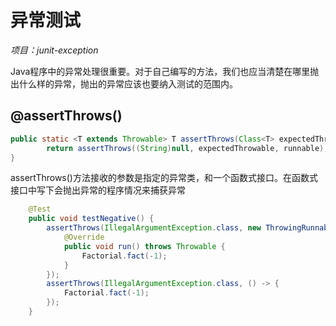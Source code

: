 # 异常测试

*项目：junit-exception*

​	Java程序中的异常处理很重要。对于自己编写的方法，我们也应当清楚在哪里抛出什么样的异常，抛出的异常应该也要纳入测试的范围内。



## @assertThrows()

```java
public static <T extends Throwable> T assertThrows(Class<T> expectedThrowable, ThrowingRunnable runnable) {
        return assertThrows((String)null, expectedThrowable, runnable);
}
```

​	assertThrows()方法接收的参数是指定的异常类，和一个函数式接口。在函数式接口中写下会抛出异常的程序情况来捕获异常

```java
	@Test
	public void testNegative() {
		assertThrows(IllegalArgumentException.class, new ThrowingRunnable() {
			@Override
			public void run() throws Throwable {
				Factorial.fact(-1);
			}
		});
		assertThrows(IllegalArgumentException.class, () -> {
			Factorial.fact(-1);
		});
	}
```

